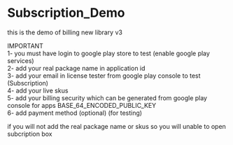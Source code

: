 # Subscription_Demo
this is the demo of billing new library v3

IMPORTANT</br>
1- you must have login to google play store to test (enable google play services) </br>
2- add your real package name in application id </br>
3- add your email in license tester from google play console to test (Subscription) </br>
4- add your live skus </br>
5- add your billing security which can be generated from google play console for apps BASE_64_ENCODED_PUBLIC_KEY </br>
6- add payment method (optional) (for testing) </br>



if you will not add the real package name or skus so you will unable to open subcription box


